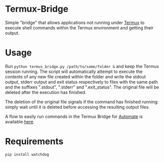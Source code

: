 # Termux-Bridge
Simple "bridge" that allows applications not running under [Termux](https://play.google.com/store/apps/details?id=com.termux) to execute shell commands within the Termux environment and getting their output.

# Usage
Run ``python termux_bridge.py /path/to/some/folder &`` and keep the Termux session running. The script will automatically attempt to execute the contents of any new file created within the folder and write the stdout output, stderr output and exit status respectively to files with the same path and the suffixes ".stdout", ".stderr" and ".exit_status". The original file will be deleted after the execution has finished.

The deletion of the original file signals if the command has finished running: simply wait until it is deleted before accessing the resulting output files.

A flow to easily run commands in the Termux Bridge for [Automate](https://play.google.com/store/apps/details?id=com.llamalab.automate) is available [here](http://llamalab.com/automate/community/flows/2957).

# Requirements
``pip install watchdog``
